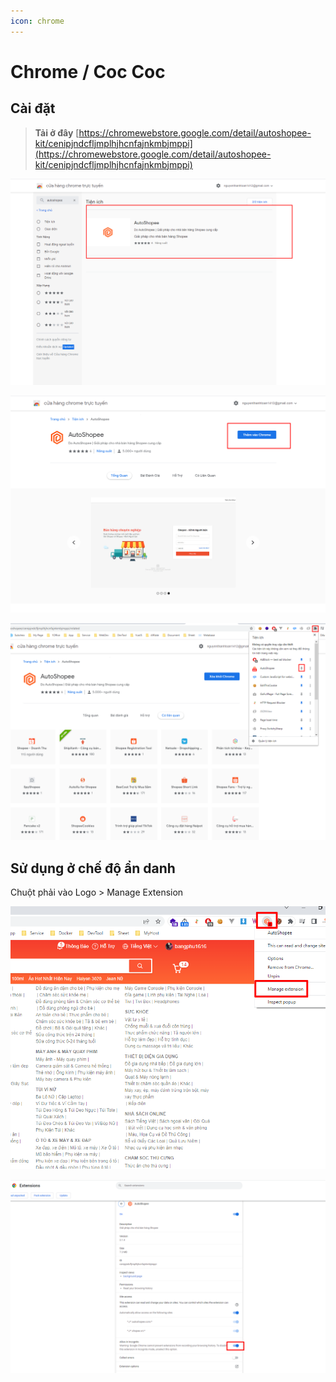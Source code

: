 ```yaml
---
icon: chrome
---
```


# Chrome / Coc Coc

## Cài đặt&#x20;

> **Tải ở đây** [https://chromewebstore.google.com/detail/autoshopee-kit/cenipjndcfljmplhjhcnfajnkmbjmppi](https://chromewebstore.google.com/detail/autoshopee-kit/cenipjndcfljmplhjhcnfajnkmbjmppi)

![Chọn Autoshopee](<../../.gitbook/assets/image (1) (1) (1) (1) (1) (1) (1) (1) (1) (1) (1) (1).png>)

![Thêm vào Chrome](<../../.gitbook/assets/image (2) (1) (1) (1) (1) (1) (1) (1).png>)

![](<../../.gitbook/assets/image (3) (1) (1) (1) (1) (1) (1) (1).png>)



## Sử dụng ở chế độ ẩn danh

Chuột phải vào Logo > Manage Extension

![](<../../.gitbook/assets/image (277).png>)

![](<../../.gitbook/assets/image (302).png>)
